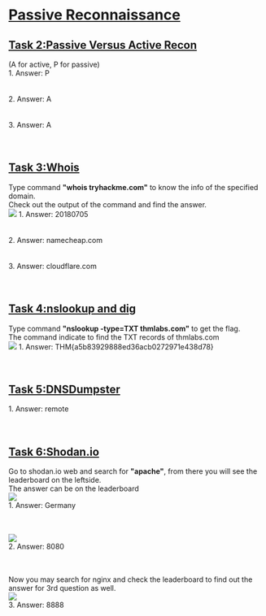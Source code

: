 <h1><ins>Passive Reconnaissance</ins></h1>
<h2><ins>Task 2:Passive Versus Active Recon</ins></h2>
(A for active, P for passive)<br>
1. Answer: P<br><br><br>
2. Answer: A<br><br><br>
3. Answer: A<br><br><br>

<h2><ins>Task 3:Whois</ins></h2>
Type command <b>"whois tryhackme.com"</b> to know the info of the specified domain. <br>
Check out the output of the command and find the answer.<br>
<img src=https://user-images.githubusercontent.com/78288358/171809180-f0dac0a6-c836-4617-8f03-79496fdb22ce.png>
1. Answer: 20180705<br><br><br>
2. Answer: namecheap.com<br><br><br>
3. Answer: cloudflare.com<br><br><br>

<h2><ins>Task 4:nslookup and dig</ins></h2>
Type command <b>"nslookup -type=TXT thmlabs.com"</b> to get the flag. <br>
The command indicate to find the TXT records of thmlabs.com<br>
<img src=https://user-images.githubusercontent.com/78288358/171811979-fdc59be6-f58e-45a5-8fb0-94f0352ed301.png>
1. Answer: THM{a5b83929888ed36acb0272971e438d78}<br><br><br>

<h2><ins>Task 5:DNSDumpster</ins></h2>
1. Answer: remote<br><br><br>

<h2><ins>Task 6:Shodan.io</ins></h2>
Go to shodan.io web and search for <b>"apache"</b>, from there you will see the leaderboard on the leftside. <br>
The answer can be on the leaderboard<br>
<img src=https://user-images.githubusercontent.com/78288358/171814769-0e0731c0-7bd8-4665-8b4b-13dae56e068d.png><br>
1. Answer: Germany <br><br><br>

<img src=https://user-images.githubusercontent.com/78288358/171814814-72db9f00-f891-4842-b6cb-04afa28355a4.png><br>
2. Answer: 8080 <br><br><br>

Now you may search for nginx and check the leaderboard to find out the answer for 3rd question as well.<br>
<img src=https://user-images.githubusercontent.com/78288358/171814869-38549745-6a3b-490c-9d02-bf70f58e1f77.png><br>
3. Answer: 8888<br><br><br>

